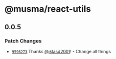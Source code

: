 # @musma/react-utils

## 0.0.5

### Patch Changes

- [`9596273`](https://github.com/Musma/react-libraries/commit/9596273cdffea470f5b2fd3a5b97c7faa2adf058) Thanks [@jklasd2001](https://github.com/jklasd2001)! - Change all things
